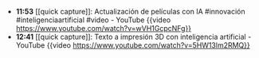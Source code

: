 - **11:53** [[quick capture]]:  Actualización de películas con IA #innovación #inteligenciaartificial #video - YouTube {{video https://www.youtube.com/watch?v=wVH1GcpcNFg}}
- **12:41** [[quick capture]]:  Texto a impresión 3D con inteligencia artificial - YouTube {{video https://www.youtube.com/watch?v=5HW13lm2RMQ}}